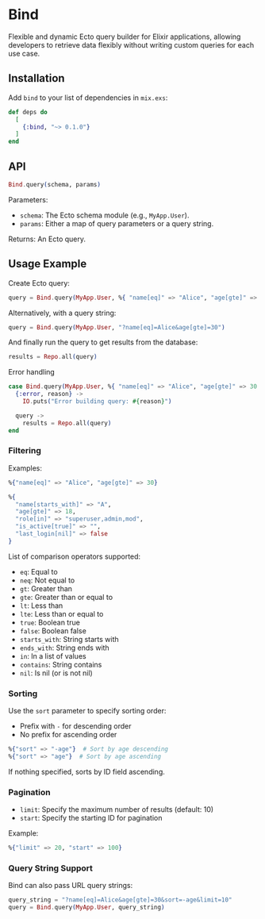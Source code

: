 # Bind

Flexible and dynamic Ecto query builder for Elixir applications, allowing developers to retrieve data flexibly without writing custom queries for each use case.

## Installation

Add `bind` to your list of dependencies in `mix.exs`:

```elixir
def deps do
  [
    {:bind, "~> 0.1.0"}
  ]
end
```

## API

```ex
Bind.query(schema, params)
```

Parameters:

-   `schema`: The Ecto schema module (e.g., `MyApp.User`).
-   `params`: Either a map of query parameters or a query string.

Returns: An Ecto query.

## Usage Example

Create Ecto query:

```ex
query = Bind.query(MyApp.User, %{ "name[eq]" => "Alice", "age[gte]" => 30 })
```

Alternatively, with a query string:

```ex
query = Bind.query(MyApp.User, "?name[eq]=Alice&age[gte]=30")
```

And finally run the query to get results from the database:

```ex
results = Repo.all(query)
```

Error handling

```ex
case Bind.query(MyApp.User, %{ "name[eq]" => "Alice", "age[gte]" => 30 }) do
  {:error, reason} ->
    IO.puts("Error building query: #{reason}")

  query ->
    results = Repo.all(query)
end
```

### Filtering

Examples:

```ex
%{"name[eq]" => "Alice", "age[gte]" => 30}
```

```ex
%{
  "name[starts_with]" => "A",
  "age[gte]" => 18,
  "role[in]" => "superuser,admin,mod",
  "is_active[true]" => "",
  "last_login[nil]" => false
}
```

List of comparison operators supported:

-   `eq`: Equal to
-   `neq`: Not equal to
-   `gt`: Greater than
-   `gte`: Greater than or equal to
-   `lt`: Less than
-   `lte`: Less than or equal to
-   `true`: Boolean true
-   `false`: Boolean false
-   `starts_with`: String starts with
-   `ends_with`: String ends with
-   `in`: In a list of values
-   `contains`: String contains
-   `nil`: Is nil (or is not nil)

### Sorting

Use the `sort` parameter to specify sorting order:

-   Prefix with `-` for descending order
-   No prefix for ascending order

```ex
%{"sort" => "-age"}  # Sort by age descending
%{"sort" => "age"}  # Sort by age ascending
```

If nothing specified, sorts by ID field ascending.

### Pagination

-   `limit`: Specify the maximum number of results (default: 10)
-   `start`: Specify the starting ID for pagination

Example:

```ex
%{"limit" => 20, "start" => 100}
```

### Query String Support

Bind can also pass URL query strings:

```ex
query_string = "?name[eq]=Alice&age[gte]=30&sort=-age&limit=10"
query = Bind.query(MyApp.User, query_string)
```
